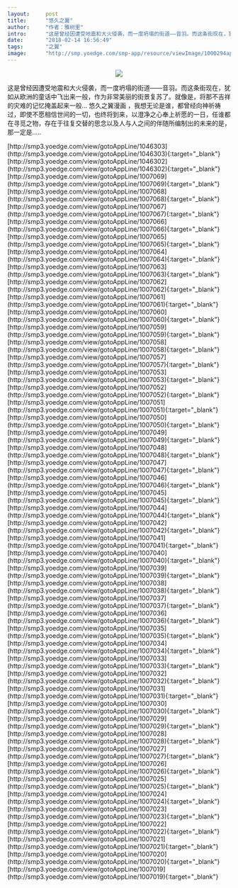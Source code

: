 ```yaml
---
layout:     post
title:      "悠久之翼"
author:     "作者：雅树里"
intro:      "这是曾经因遭受地震和大火侵袭，而一度坍塌的街道——音羽。而这条街现在，犹如从欧洲的童话中飞出来一般，作为非常美丽的街景复苏了。就像是，将那不吉祥的灾难的记忆掩盖起来一般… 悠久之翼漫画 ，我想无论是谁，都曾经向神祈祷过，即使不愿相信世间的一切，也终将到来，以澄净之心奉上祈愿的一日，任谁都在寻觅之物，存在于往复交替的思念以及人与人之间的伴随所编制出的未来的是，那一定是....."
date:       "2018-02-14 16:56:49"
tags:       "之翼"
image:      "http://smp.yoedge.com/smp-app/resource/viewImage/1000294appline.png"
---
```

<div style="text-align: center">
<p><img src="http://smp.yoedge.com/smp-app/resource/viewImage/1000294appline.png"/></p>
</div>
<p class="post-meta">
<span>这是曾经因遭受地震和大火侵袭，而一度坍塌的街道——音羽。而这条街现在，犹如从欧洲的童话中飞出来一般，作为非常美丽的街景复苏了。就像是，将那不吉祥的灾难的记忆掩盖起来一般… 悠久之翼漫画 ，我想无论是谁，都曾经向神祈祷过，即使不愿相信世间的一切，也终将到来，以澄净之心奉上祈愿的一日，任谁都在寻觅之物，存在于往复交替的思念以及人与人之间的伴随所编制出的未来的是，那一定是.....</span>
</p>
[http://smp3.yoedge.com/view/gotoAppLine/1046303](http://smp3.yoedge.com/view/gotoAppLine/1046303){:target="_blank"}
[http://smp3.yoedge.com/view/gotoAppLine/1046302](http://smp3.yoedge.com/view/gotoAppLine/1046302){:target="_blank"}
[http://smp3.yoedge.com/view/gotoAppLine/1007069](http://smp3.yoedge.com/view/gotoAppLine/1007069){:target="_blank"}
[http://smp3.yoedge.com/view/gotoAppLine/1007068](http://smp3.yoedge.com/view/gotoAppLine/1007068){:target="_blank"}
[http://smp3.yoedge.com/view/gotoAppLine/1007067](http://smp3.yoedge.com/view/gotoAppLine/1007067){:target="_blank"}
[http://smp3.yoedge.com/view/gotoAppLine/1007066](http://smp3.yoedge.com/view/gotoAppLine/1007066){:target="_blank"}
[http://smp3.yoedge.com/view/gotoAppLine/1007065](http://smp3.yoedge.com/view/gotoAppLine/1007065){:target="_blank"}
[http://smp3.yoedge.com/view/gotoAppLine/1007064](http://smp3.yoedge.com/view/gotoAppLine/1007064){:target="_blank"}
[http://smp3.yoedge.com/view/gotoAppLine/1007063](http://smp3.yoedge.com/view/gotoAppLine/1007063){:target="_blank"}
[http://smp3.yoedge.com/view/gotoAppLine/1007062](http://smp3.yoedge.com/view/gotoAppLine/1007062){:target="_blank"}
[http://smp3.yoedge.com/view/gotoAppLine/1007061](http://smp3.yoedge.com/view/gotoAppLine/1007061){:target="_blank"}
[http://smp3.yoedge.com/view/gotoAppLine/1007060](http://smp3.yoedge.com/view/gotoAppLine/1007060){:target="_blank"}
[http://smp3.yoedge.com/view/gotoAppLine/1007059](http://smp3.yoedge.com/view/gotoAppLine/1007059){:target="_blank"}
[http://smp3.yoedge.com/view/gotoAppLine/1007058](http://smp3.yoedge.com/view/gotoAppLine/1007058){:target="_blank"}
[http://smp3.yoedge.com/view/gotoAppLine/1007057](http://smp3.yoedge.com/view/gotoAppLine/1007057){:target="_blank"}
[http://smp3.yoedge.com/view/gotoAppLine/1007053](http://smp3.yoedge.com/view/gotoAppLine/1007053){:target="_blank"}
[http://smp3.yoedge.com/view/gotoAppLine/1007052](http://smp3.yoedge.com/view/gotoAppLine/1007052){:target="_blank"}
[http://smp3.yoedge.com/view/gotoAppLine/1007051](http://smp3.yoedge.com/view/gotoAppLine/1007051){:target="_blank"}
[http://smp3.yoedge.com/view/gotoAppLine/1007050](http://smp3.yoedge.com/view/gotoAppLine/1007050){:target="_blank"}
[http://smp3.yoedge.com/view/gotoAppLine/1007049](http://smp3.yoedge.com/view/gotoAppLine/1007049){:target="_blank"}
[http://smp3.yoedge.com/view/gotoAppLine/1007048](http://smp3.yoedge.com/view/gotoAppLine/1007048){:target="_blank"}
[http://smp3.yoedge.com/view/gotoAppLine/1007047](http://smp3.yoedge.com/view/gotoAppLine/1007047){:target="_blank"}
[http://smp3.yoedge.com/view/gotoAppLine/1007046](http://smp3.yoedge.com/view/gotoAppLine/1007046){:target="_blank"}
[http://smp3.yoedge.com/view/gotoAppLine/1007045](http://smp3.yoedge.com/view/gotoAppLine/1007045){:target="_blank"}
[http://smp3.yoedge.com/view/gotoAppLine/1007044](http://smp3.yoedge.com/view/gotoAppLine/1007044){:target="_blank"}
[http://smp3.yoedge.com/view/gotoAppLine/1007042](http://smp3.yoedge.com/view/gotoAppLine/1007042){:target="_blank"}
[http://smp3.yoedge.com/view/gotoAppLine/1007041](http://smp3.yoedge.com/view/gotoAppLine/1007041){:target="_blank"}
[http://smp3.yoedge.com/view/gotoAppLine/1007040](http://smp3.yoedge.com/view/gotoAppLine/1007040){:target="_blank"}
[http://smp3.yoedge.com/view/gotoAppLine/1007039](http://smp3.yoedge.com/view/gotoAppLine/1007039){:target="_blank"}
[http://smp3.yoedge.com/view/gotoAppLine/1007038](http://smp3.yoedge.com/view/gotoAppLine/1007038){:target="_blank"}
[http://smp3.yoedge.com/view/gotoAppLine/1007037](http://smp3.yoedge.com/view/gotoAppLine/1007037){:target="_blank"}
[http://smp3.yoedge.com/view/gotoAppLine/1007036](http://smp3.yoedge.com/view/gotoAppLine/1007036){:target="_blank"}
[http://smp3.yoedge.com/view/gotoAppLine/1007035](http://smp3.yoedge.com/view/gotoAppLine/1007035){:target="_blank"}
[http://smp3.yoedge.com/view/gotoAppLine/1007034](http://smp3.yoedge.com/view/gotoAppLine/1007034){:target="_blank"}
[http://smp3.yoedge.com/view/gotoAppLine/1007033](http://smp3.yoedge.com/view/gotoAppLine/1007033){:target="_blank"}
[http://smp3.yoedge.com/view/gotoAppLine/1007032](http://smp3.yoedge.com/view/gotoAppLine/1007032){:target="_blank"}
[http://smp3.yoedge.com/view/gotoAppLine/1007031](http://smp3.yoedge.com/view/gotoAppLine/1007031){:target="_blank"}
[http://smp3.yoedge.com/view/gotoAppLine/1007030](http://smp3.yoedge.com/view/gotoAppLine/1007030){:target="_blank"}
[http://smp3.yoedge.com/view/gotoAppLine/1007029](http://smp3.yoedge.com/view/gotoAppLine/1007029){:target="_blank"}
[http://smp3.yoedge.com/view/gotoAppLine/1007028](http://smp3.yoedge.com/view/gotoAppLine/1007028){:target="_blank"}
[http://smp3.yoedge.com/view/gotoAppLine/1007027](http://smp3.yoedge.com/view/gotoAppLine/1007027){:target="_blank"}
[http://smp3.yoedge.com/view/gotoAppLine/1007026](http://smp3.yoedge.com/view/gotoAppLine/1007026){:target="_blank"}
[http://smp3.yoedge.com/view/gotoAppLine/1007025](http://smp3.yoedge.com/view/gotoAppLine/1007025){:target="_blank"}
[http://smp3.yoedge.com/view/gotoAppLine/1007024](http://smp3.yoedge.com/view/gotoAppLine/1007024){:target="_blank"}
[http://smp3.yoedge.com/view/gotoAppLine/1007023](http://smp3.yoedge.com/view/gotoAppLine/1007023){:target="_blank"}
[http://smp3.yoedge.com/view/gotoAppLine/1007022](http://smp3.yoedge.com/view/gotoAppLine/1007022){:target="_blank"}
[http://smp3.yoedge.com/view/gotoAppLine/1007021](http://smp3.yoedge.com/view/gotoAppLine/1007021){:target="_blank"}
[http://smp3.yoedge.com/view/gotoAppLine/1007020](http://smp3.yoedge.com/view/gotoAppLine/1007020){:target="_blank"}
[http://smp3.yoedge.com/view/gotoAppLine/1007019](http://smp3.yoedge.com/view/gotoAppLine/1007019){:target="_blank"}


